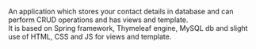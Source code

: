 An application which stores your contact details in database and can perform CRUD operations and has views and template.
<br>
It is based on Spring framework, Thymeleaf engine, MySQL db and slight use of HTML, CSS and JS for views and template.
